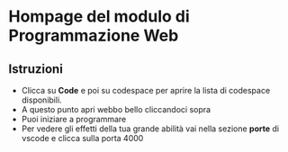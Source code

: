 # Hompage del modulo di Programmazione Web
## Istruzioni
* Clicca su **Code** e poi su codespace per aprire la lista di codespace disponibili.
* A questo punto apri webbo bello cliccandoci sopra
* Puoi iniziare a programmare
* Per vedere gli effetti della tua grande abilità vai nella sezione **porte** di vscode e clicca sulla porta 4000
